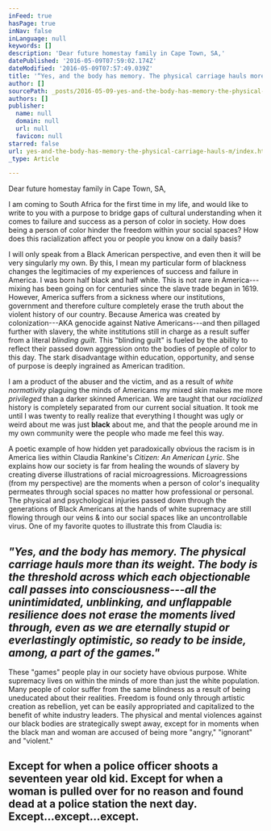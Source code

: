 ```yaml
---
inFeed: true
hasPage: true
inNav: false
inLanguage: null
keywords: []
description: 'Dear future homestay family in Cape Town, SA,'
datePublished: '2016-05-09T07:59:02.174Z'
dateModified: '2016-05-09T07:57:49.039Z'
title: '“Yes, and the body has memory. The physical carriage hauls more than its weight. The body is the threshold across which each objectionable call passes into consciousness—all the unintimidated, unblinking, and unflappable resilience does not erase the moments lived through, even as we are eternally stupid or everlastingly optimistic, so ready to be inside, among, a part of the games.”'
author: []
sourcePath: _posts/2016-05-09-yes-and-the-body-has-memory-the-physical-carriage-hauls-m.md
authors: []
publisher:
  name: null
  domain: null
  url: null
  favicon: null
starred: false
url: yes-and-the-body-has-memory-the-physical-carriage-hauls-m/index.html
_type: Article

---
```

Dear future homestay family in Cape Town, SA,

I am coming to South Africa for the first time in my life, and would like to write to you with a purpose to bridge gaps of cultural understanding when it comes to failure and success as a person of color in society. How does being a person of color hinder the freedom within your social spaces? How does this racialization affect you or people you know on a daily basis? 

I will only speak from a Black American perspective, and even then it will be very singularly my own. By this, I mean my particular form of blackness changes the legitimacies of my experiences of success and failure in America. I was born half black and half white. This is not rare in America---mixing has been going on for centuries since the slave trade began in 1619\. However, America suffers from a sickness where our institutions, government and therefore culture completely erase the truth about the violent history of our country. Because America was created by colonization---AKA genocide against Native Americans---and then pillaged further with slavery, the white institutions still in charge as a result suffer from a literal _blinding guilt_. This "blinding guilt" is fueled by the ability to reflect their passed down aggression onto the bodies of people of color to this day. The stark disadvantage within education, opportunity, and sense of purpose is deeply ingrained as American tradition. 

I am a product of the abuser and the victim, and as a result of _white normativity_ plaguing the minds of Americans my mixed skin makes me more _privileged_ than a darker skinned American. We are taught that our _racialized_ history is completely separated from our current social situation. It took me until I was twenty to really realize that everything I thought was ugly or weird about me was just **black** about me, and that the people around me in my own community were the people who made me feel this way.

A poetic example of how hidden yet paradoxically obvious the racism is in America lies within Claudia Rankine's _Citizen: An American Lyric_. She explains how our society is far from healing the wounds of slavery by creating diverse illustrations of racial microagressions. Microagressions (from my perspective) are the moments when a person of color's inequality permeates through social spaces no matter how professional or personal. The physical and psychological injuries passed down through the generations of Black Americans at the hands of white supremacy are still flowing through our veins & into our social spaces like an uncontrollable virus. One of my favorite quotes to illustrate this from Claudia is:

## **_"Yes, and the body has memory. The physical carriage hauls more than its weight. The body is the threshold across which each objectionable call passes into consciousness---all the unintimidated, unblinking, and unflappable resilience does not erase the moments lived through, even as we are eternally stupid or everlastingly optimistic, so ready to be inside, among, a part of the games."_**

These "games" people play in our society have obvious purpose. White supremacy lives on within the minds of more than just the white population. Many people of color suffer from the same blindness as a result of being uneducated about their realities. Freedom is found only through artistic creation as rebellion, yet can be easily appropriated and capitalized to the benefit of white industry leaders. The physical and mental violences against our black bodies are strategically swept away, except for in moments when the black man and woman are accused of being more "angry," "ignorant" and "violent."

## Except for when a police officer shoots a seventeen year old kid. Except for when a woman is pulled over for no reason and found dead at a police station the next day. Except...except...except.